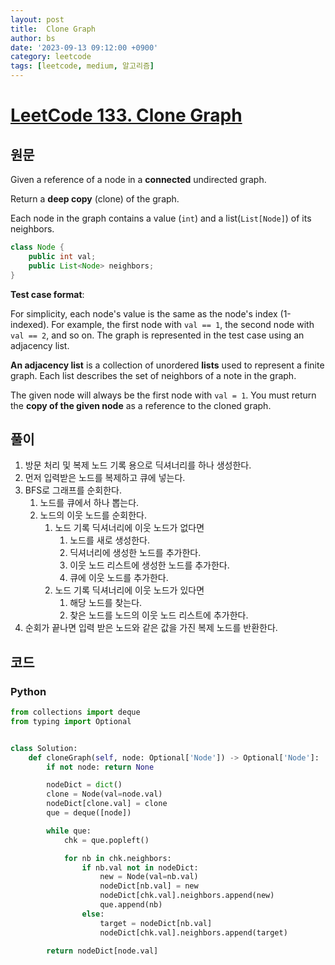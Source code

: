 ```yaml
---
layout: post
title:  Clone Graph
author: bs
date: '2023-09-13 09:12:00 +0900'
category: leetcode
tags: [leetcode, medium, 알고리즘]
---
```


# [LeetCode 133. Clone Graph](https://leetcode.com/problems/clone-graph/)

## 원문
Given a reference of a node in a **connected** undirected graph.

Return a **deep copy** (clone) of the graph.

Each node in the graph contains a value (`int`) and a list(`List[Node]`) of its neighbors.

```java
class Node {
    public int val;
    public List<Node> neighbors;
}
```

**Test case format**:

For simplicity, each node's value is the same as the node's index (1-indexed). For example, the first node with `val == 1`, the second node with `val == 2`, and so on. The graph is represented in the test case using an adjacency list.

**An adjacency list** is a collection of unordered **lists** used to represent a finite graph. Each list describes the set of neighbors of a note in the graph.

The given node will always be the first node with `val = 1`. You must return the **copy of the given node** as a reference to the cloned graph.

## 풀이
1. 방문 처리 및 복제 노드 기록 용으로 딕셔너리를 하나 생성한다.
2. 먼저 입력받은 노드를 복제하고 큐에 넣는다.
3. BFS로 그래프를 순회한다.
    1. 노드를 큐에서 하나 뽑는다.
    2. 노드의 이웃 노드를 순회한다.
        1. 노드 기록 딕셔너리에 이웃 노드가 없다면
            1. 노드를 새로 생성한다.
            2. 딕셔너리에 생성한 노드를 추가한다.
            3. 이웃 노드 리스트에 생성한 노드를 추가한다.
            4. 큐에 이웃 노드를 추가한다.
        2. 노드 기록 딕셔너리에 이웃 노드가 있다면
            1. 해당 노드를 찾는다.
            2. 찾은 노드를 노드의 이웃 노드 리스트에 추가한다.
4. 순회가 끝나면 입력 받은 노드와 같은 값을 가진 복제 노드를 반환한다. 

## 코드
### Python
```python
from collections import deque
from typing import Optional


class Solution:
    def cloneGraph(self, node: Optional['Node']) -> Optional['Node']:
        if not node: return None

        nodeDict = dict()
        clone = Node(val=node.val)
        nodeDict[clone.val] = clone
        que = deque([node])

        while que:
            chk = que.popleft()

            for nb in chk.neighbors:
                if nb.val not in nodeDict:
                    new = Node(val=nb.val)
                    nodeDict[nb.val] = new
                    nodeDict[chk.val].neighbors.append(new)
                    que.append(nb)
                else:
                    target = nodeDict[nb.val]
                    nodeDict[chk.val].neighbors.append(target)

        return nodeDict[node.val]
```